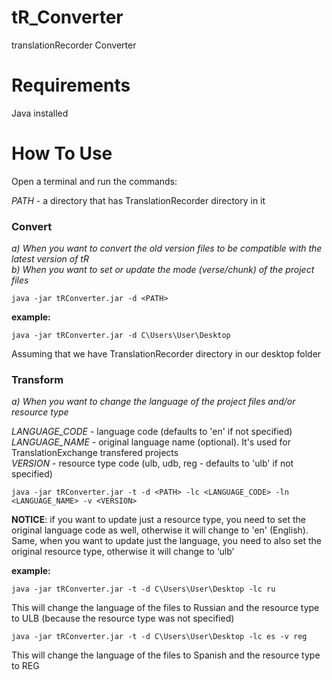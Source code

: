 # tR_Converter
translationRecorder Converter

# Requirements
Java installed

# How To Use
Open a terminal and run the commands:

*PATH* - a directory that has TranslationRecorder directory in it

### Convert
*a) When you want to convert the old version files to be compatible with the latest version of tR*  
*b) When you want to set or update the mode (verse/chunk) of the project files*

    java -jar tRConverter.jar -d <PATH>

**example:**

    java -jar tRConverter.jar -d C\Users\User\Desktop
Assuming that we have TranslationRecorder directory in our desktop folder

### Transform
*a) When you want to change the language of the project files and/or resource type*

*LANGUAGE_CODE* - language code (defaults to 'en' if not specified)  
*LANGUAGE_NAME* - original language name (optional). It's used for TranslationExchange transfered projects  
*VERSION* - resource type code (ulb, udb, reg - defaults to 'ulb' if not specified)  

    java -jar tRConverter.jar -t -d <PATH> -lc <LANGUAGE_CODE> -ln <LANGUAGE_NAME> -v <VERSION> 

**NOTICE**: if you want to update just a resource type, you need to set the original language code as well, otherwise it will change to 'en' (English). Same, when you want to update just the language, you need to also set the original resource type, otherwise it will change to ‘ulb’

**example:**

    java -jar tRConverter.jar -t -d C\Users\User\Desktop -lc ru
This will change the language of the files to Russian and the resource type to ULB (because the resource type was not specified)

    java -jar tRConverter.jar -t -d C\Users\User\Desktop -lc es -v reg

This will change the language of the files to Spanish and the resource type to REG


